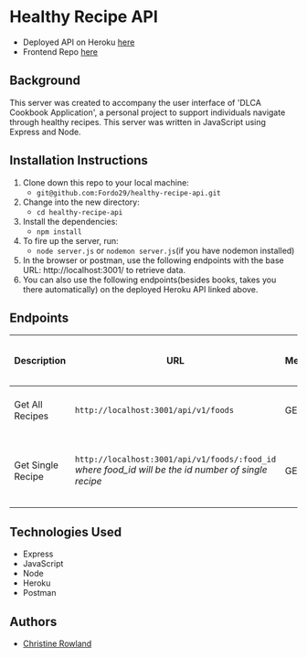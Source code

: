 # Healthy Recipe API
- Deployed API on Heroku [here](https:) <br>
- Frontend Repo [here]() <br>

## Background

This server was created to accompany the user interface of 'DLCA Cookbook Application', a personal project to support individuals navigate through healthy recipes. This server was written in JavaScript using Express and Node.

## Installation Instructions

1. Clone down this repo to your local machine:
    - `git@github.com:Fordo29/healthy-recipe-api.git`
2. Change into the new directory:
    - `cd healthy-recipe-api`
3. Install the dependencies:
    - `npm install`
4. To fire up the server, run:
    - `node server.js` or `nodemon server.js`(if you have nodemon installed)
5. In the browser or postman, use the following endpoints with the base URL: http://localhost:3001/ to retrieve data. 
6. You can also use the following endpoints(besides books, takes you there automatically) on the deployed Heroku API linked above. 

## Endpoints

| Description | URL         | Method      | Required Properties for Request | Sample Sucessful Response |
| ----------- | ----------- | ----------- | ------------------------------- | ------------------------- |
| Get All Recipes | `http://localhost:3001/api/v1/foods` | GET | none | array containing all recipe objects |    
| Get Single Recipe | `http://localhost:3001/api/v1/foods/:food_id` <br> *where food_id will be the id number of single recipe* | GET | none | array containing an object of single recipe info |

## Technologies Used

- Express
- JavaScript
- Node
- Heroku
- Postman

## Authors
- [Christine Rowland](https://github.com/Fordo29)
